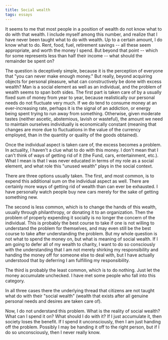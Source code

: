 ```yaml
---
title: Social wealth
tags: essays
---
```


It seems to me that most people in a position of wealth do not know what
to do with that wealth.  I include myself among this number, and realize
that I have never been taught what to do with wealth.  Up to a certain
amount, I do know what to do.  Rent, food, fuel, retirement savings --
all these seem appropriate, and worth the money I spend. But beyond that
point -- which for some represents less than half their income -- what
should the remainder be spent on?

The question is deceptively simple, because it is the perception of
everyone that "you can never make enough money."  But really, beyond
acquiring objects for personal pleasure, what can constructively be done
with excess wealth?  Man is a social element as well as an individual,
and the problem of wealth seems to span both sides.  The first part is
taken care of by a usually fixed sum of money from year to year, because
realistically our personal needs do not fluctuate very much.  If we do
tend to consume money at an ever-increasing rate, perhaps it is the
signal of an addiction, or energy being spent trying to run away from
something.  Otherwise, given moderate tastes (neither ascetic,
abstemious, lavish or wasteful), the amount we need to maintain
ourselves individually is economically constant (meaning that changes
are more due to fluctuations in the value of the currency employed, than
in the quantity or quality of the goods obtained).

Once the individual aspect is taken care of, the excess becomes a
problem.  In actuality, I haven't a clue what to do with this money.  I
don't mean that I can't think of ways of getting rid of it (the Fund,
cars, entertainment, etc.).  What I mean is that I was never educated in
terms of my role as a social element, and what role this "unused wealth"
plays in the social context.

There are three options usually taken.  The first, and most common, is
to expend this additional sum on the individual aspect as well.  There
are certainly more ways of getting rid of wealth than can ever be
exhausted.  I have personally watch people buy new cars merely for the
sake of getting something new.

The second is less common, which is to change the hands of this wealth,
usually through philanthropy, or donating it to an organization.  Then
the problem of properly expending it socially is no longer the concern
of the individual.  This is probably the best course to take if one is
not willing to understand the problem for themselves, and may even still
be the best course to take after understanding the problem.  But my
whole question is not what to spend the money on, but what is meaning of
social wealth.  If I am going to defer all of my wealth to charity, I
want to do so consciously with the understanding that I am not merely
shirking my responsibility and handing the money off for someone else to
deal with, but I have actually understood that by deferring I am
fulfilling my responsibility.

The third is probably the least common, which is to do nothing.  Just
let the money accumulate unchecked.  I have met some people who fall
into this category.

In all three cases there the underlying thread that citizens are not
taught what do with their "social wealth" (wealth that exists after all
genuine personal needs and desires are taken care of).

Now, I do not understand this problem.  What is the reality of social
wealth?  What can I spend it on?  What should I do with it?  If I just
accumulate it, then society loses the benefit.  If I spend it
unconsciously, then I am just handing off the problem.  Possibly I may
be handing it off to the right person, but if I do so unconsciously,
then I never really know.


